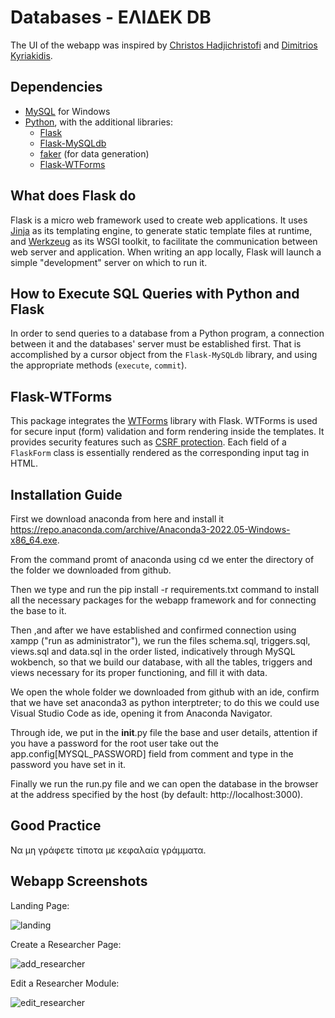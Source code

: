 # Databases - ΕΛΙΔΕΚ DB

The UI of the webapp was inspired by [Christos Hadjichristofi](https://github.com/ChristosHadjichristofi) and [Dimitrios Kyriakidis](https://github.com/DimK19).

## Dependencies

 - [MySQL](https://www.mysql.com/) for Windows
 - [Python](https://www.python.org/downloads/), with the additional libraries:
    - [Flask](https://flask.palletsprojects.com/en/2.0.x/)
    - [Flask-MySQLdb](https://flask-mysqldb.readthedocs.io/en/latest/)
    - [faker](https://faker.readthedocs.io/en/master/) (for data generation)
    - [Flask-WTForms](https://flask-wtf.readthedocs.io/en/1.0.x/)

## What does Flask do

Flask is a micro web framework used to create web applications. It uses [Jinja](https://jinja.palletsprojects.com/en/3.0.x/) as its templating engine, to generate static template files at runtime, and [Werkzeug](https://www.palletsprojects.com/p/werkzeug/) as its WSGI toolkit, to facilitate the communication between web server and application. When writing an app locally, Flask will launch a simple "development" server on which to run it.

## How to Execute SQL Queries with Python and Flask

In order to send queries to a database from a Python program, a connection between it and the databases' server must be established first. That is accomplished by a cursor object from the `Flask-MySQLdb` library, and using the appropriate methods (`execute`, `commit`).

## Flask-WTForms

This package integrates the [WTForms](https://wtforms.readthedocs.io/en/3.0.x/) library with Flask. WTForms is used for secure input (form) validation and form rendering inside the templates. It provides security features such as [CSRF protection](https://en.wikipedia.org/wiki/Cross-site_request_forgery). Each field of a `FlaskForm` class is essentially rendered as the corresponding input tag in HTML.

## Installation Guide

First we download anaconda from here and install it https://repo.anaconda.com/archive/Anaconda3-2022.05-Windows-x86_64.exe.

From the command promt of anaconda using cd we enter the directory of the folder we downloaded from github.

Then we type and run the pip install -r requirements.txt command to install all the necessary packages for the webapp framework and for connecting the base to it.

Then ,and after we have established and confirmed connection using xampp ("run as administrator"), we run the files schema.sql, triggers.sql, views.sql and data.sql in the order listed, indicatively through MySQL wokbench, so that we build our database, with all the tables, triggers and views necessary for its proper functioning, and fill it with data.

We open the whole folder we downloaded from github with an ide, confirm that we have set anaconda3 as python interptreter; to do this we could use Visual Studio Code as ide, opening it from Anaconda Navigator.

Through ide, we put in the __init__.py file the base and user details, attention if you have a password for the root user take out the app.config[MYSQL_PASSWORD] field from comment and type in the password you have set in it.

Finally we run the run.py file and we can open the database in the browser at the address specified by the host (by default: http://localhost:3000). 

## Good Practice

Να μη γράφετε τίποτα με κεφαλαία γράμματα.

## Webapp Screenshots

Landing Page: 

![landing](https://user-images.githubusercontent.com/96352707/172066935-45b3c8c7-42ab-425d-b294-c4683e14519e.jpeg)

Create a Researcher Page:

   ![add_researcher](https://user-images.githubusercontent.com/96352707/172066933-d9c87d29-adfd-4a59-a914-697e3669d07e.png)

Edit a Researcher Module:

   ![edit_researcher](https://user-images.githubusercontent.com/96352707/172066936-59ccdd40-b6b4-4570-8eb8-417b82ebf881.png)



